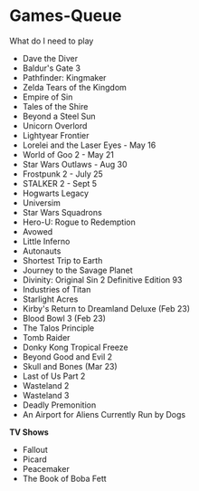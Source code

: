 # Games-Queue
What do I need to play

* Dave the Diver
* Baldur's Gate 3
* Pathfinder: Kingmaker
* Zelda Tears of the Kingdom
* Empire of Sin
* Tales of the Shire
* Beyond a Steel Sun
* Unicorn Overlord
* Lightyear Frontier
* Lorelei and the Laser Eyes - May 16
* World of Goo 2 - May 21
* Star Wars Outlaws - Aug 30
* Frostpunk 2 - July 25
* STALKER 2 - Sept 5
* Hogwarts Legacy
* Universim
* Star Wars Squadrons
* Hero-U: Rogue to Redemption
* Avowed
* Little Inferno
* Autonauts
* Shortest Trip to Earth
* Journey to the Savage Planet
* Divinity: Original Sin 2 Definitive Edition 93
* Industries of Titan
* Starlight Acres
* Kirby's Return to Dreamland Deluxe (Feb 23)
* Blood Bowl 3 (Feb 23)
* The Talos Principle
* Tomb Raider
* Donky Kong Tropical Freeze
* Beyond Good and Evil 2
* Skull and Bones (Mar 23)
* Last of Us Part 2
* Wasteland 2
* Wasteland 3
* Deadly Premonition
* An Airport for Aliens Currently Run by Dogs


**TV Shows**

* Fallout
* Picard
* Peacemaker
* The Book of Boba Fett
